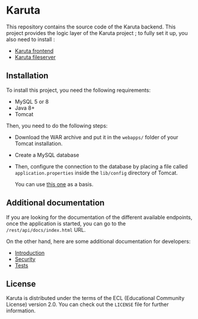 # Karuta

This repository contains the source code of the Karuta backend. This project
provides the logic layer of the Karuta project ; to fully set it up, you also
need to install :

* [Karuta frontend](https://github.com/karutaproject/karuta-frontend)
* [Karuta fileserver](https://github.com/karutaproject/karuta-fileserver)

## Installation

To install this project, you need the following requirements:

* MySQL 5 or 8
* Java 8+
* Tomcat

Then, you need to do the following steps:

* Download the WAR archive and put it in the `webapps/` folder of
  your Tomcat installation.
* Create a MySQL database
* Then, configure the connection to the database by placing a file
  called `application.properties` inside the `lib/config` directory
  of Tomcat.
  
  You can use [this one](karuta-webapp/src/main/resources/application.properties)
  as a basis.

## Additional documentation

If you are looking for the documentation of the different available
endpoints, once the application is started, you can go to the
`/rest/api/docs/index.html` URL.

On the other hand, here are some additional documentation for developers:

* [Introduction](docs/01-intro.md)
* [Security](docs/02-security.md)
* [Tests](docs/03-tests.md)

## License

Karuta is distributed under the terms of the ECL (Educational Community
License) version 2.0. You can check out the `LICENSE` file for further
information.